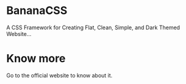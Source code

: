 # BananaCSS
A CSS Framework for Creating Flat, Clean, Simple, and Dark Themed Website...

# Know more
Go to the official website to know about it.
